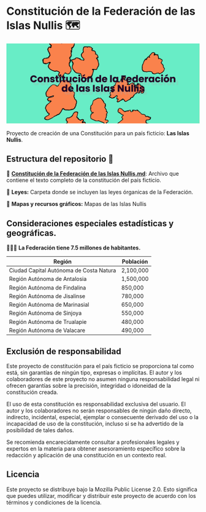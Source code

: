 
# Constitución de la Federación de las Islas Nullis 🗺️

![Banner de proyecto](https://github.com/OscarZambranoLa/Constitucion-de-las-Islas-Nullis/raw/main/recursos-graficos/banner%281%29.png)

Proyecto de creación de una Constitución para un país ficticio: **Las Islas Nullis**.


## Estructura del repositorio 📃
📜 **[Constitución de la Federación de las Islas Nullis.md](https://github.com/OscarZambranoLa/Constitucion-de-las-Islas-Nullis/blob/main/texto/Constituci%C3%B3n%20de%20la%20Federaci%C3%B3n%20de%20las%20Islas%20Nullis.md)**: Archivo que contiene el texto completo de la constitución del país ficticio.


📑 **Leyes:** Carpeta donde se incluyen las leyes órganicas de la Federación.

🌄 **Mapas y recursos gráficos:** Mapas de las Islas Nullis

## Consideraciones especiales estadísticas y geográficas.

 🧑🏽‍🦱 **La Federación tiene 7.5 millones de habitantes.**

| Región                        | Población |
| ----------------------------- | --------- |
| Ciudad Capital Autónoma de Costa Natura       | 2,100,000 |
| Región Autónoma de Antalosia  | 1,500,000 |
| Región Autónoma de Findalina  | 850,000   |
| Región Autónoma de Jisalinse  | 780,000   |
| Región Autónoma de Marinasial | 650,000   |
| Región Autónoma de Sinjoya    | 550,000   |
| Región Autónoma de Trualapie  | 480,000   |
| Región Autónoma de Valacare   | 490,000   |



## Exclusión de responsabilidad

Este proyecto de constitución para el país ficticio se proporciona tal como está, sin garantías de ningún tipo, expresas o implícitas. El autor y los colaboradores de este proyecto no asumen ninguna responsabilidad legal ni ofrecen garantías sobre la precisión, integridad o idoneidad de la constitución creada.

El uso de esta constitución es responsabilidad exclusiva del usuario. El autor y los colaboradores no serán responsables de ningún daño directo, indirecto, incidental, especial, ejemplar o consecuente derivado del uso o la incapacidad de uso de la constitución, incluso si se ha advertido de la posibilidad de tales daños.

Se recomienda encarecidamente consultar a profesionales legales y expertos en la materia para obtener asesoramiento específico sobre la redacción y aplicación de una constitución en un contexto real.


## Licencia
Este proyecto se distribuye bajo la Mozilla Public License 2.0. Esto significa que puedes utilizar, modificar y distribuir este proyecto de acuerdo con los términos y condiciones de la licencia.

